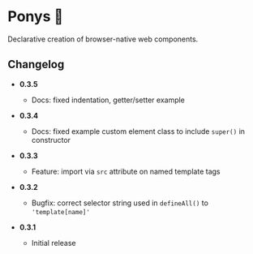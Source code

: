 # Ponys 🦄
Declarative creation of browser-native web components.

## Changelog

- **0.3.5**
  - Docs: fixed indentation, getter/setter example

- **0.3.4**
  - Docs: fixed example custom element class to include `super()` in constructor

- **0.3.3**
  - Feature: import via `src` attribute on named template tags

- **0.3.2**
  - Bugfix: correct selector string used in `defineAll()` to `'template[name]'`

- **0.3.1**
  - Initial release
